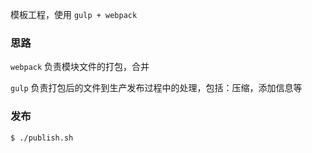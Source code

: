 模板工程，使用 `gulp + webpack`

### 思路

`webpack` 负责模块文件的打包，合并

`gulp` 负责打包后的文件到生产发布过程中的处理，包括：压缩，添加信息等

### 发布

```
$ ./publish.sh
```